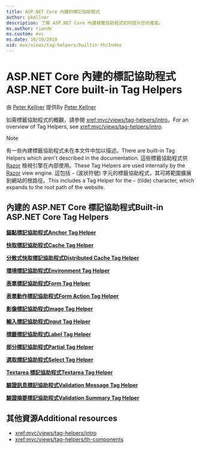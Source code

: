 ```yaml
---
title: ASP.NET Core 內建的標記協助程式
author: pkellner
description: 了解 ASP.NET Core 內建標籤協助程式如何提升您的產能。
ms.author: riande
ms.custom: mvc
ms.date: 10/10/2018
uid: mvc/views/tag-helpers/builtin-th/Index
---
```


# <a name="aspnet-core-built-in-tag-helpers"></a><span data-ttu-id="17f57-103">ASP.NET Core 內建的標記協助程式</span><span class="sxs-lookup"><span data-stu-id="17f57-103">ASP.NET Core built-in Tag Helpers</span></span>

<span data-ttu-id="17f57-104">由 [Peter Kellner](http://peterkellner.net) 提供</span><span class="sxs-lookup"><span data-stu-id="17f57-104">By [Peter Kellner](http://peterkellner.net)</span></span>

<span data-ttu-id="17f57-105">如需標籤協助程式的概觀，請參閱 <xref:mvc/views/tag-helpers/intro>。</span><span class="sxs-lookup"><span data-stu-id="17f57-105">For an overview of Tag Helpers, see <xref:mvc/views/tag-helpers/intro>.</span></span>

> [!NOTE]
> <span data-ttu-id="17f57-106">有一些內建標籤協助程式未在本文件中加以描述。</span><span class="sxs-lookup"><span data-stu-id="17f57-106">There are built-in Tag Helpers which aren't described in the documentation.</span></span> <span data-ttu-id="17f57-107">這些標籤協助程式供 [Razor](xref:mvc/views/razor) 檢視引擎在內部使用。</span><span class="sxs-lookup"><span data-stu-id="17f57-107">These Tag Helpers are used internally by the [Razor](xref:mvc/views/razor) view engine.</span></span> <span data-ttu-id="17f57-108">這包括 `~` (波狀符號) 字元的標籤協助程式，其可將範圍擴展到網站的根路徑。</span><span class="sxs-lookup"><span data-stu-id="17f57-108">This includes a Tag Helper for the `~` (tilde) character, which expands to the root path of the website.</span></span>

## <a name="built-in-aspnet-core-tag-helpers"></a><span data-ttu-id="17f57-109">內建的 ASP.NET Core 標記協助程式</span><span class="sxs-lookup"><span data-stu-id="17f57-109">Built-in ASP.NET Core Tag Helpers</span></span>

<span data-ttu-id="17f57-110">**[錨點標記協助程式](xref:mvc/views/tag-helpers/builtin-th/anchor-tag-helper)**</span><span class="sxs-lookup"><span data-stu-id="17f57-110">**[Anchor Tag Helper](xref:mvc/views/tag-helpers/builtin-th/anchor-tag-helper)**</span></span>

<span data-ttu-id="17f57-111">**[快取標記協助程式](xref:mvc/views/tag-helpers/builtin-th/cache-tag-helper)**</span><span class="sxs-lookup"><span data-stu-id="17f57-111">**[Cache Tag Helper](xref:mvc/views/tag-helpers/builtin-th/cache-tag-helper)**</span></span>

<span data-ttu-id="17f57-112">**[分散式快取標記協助程式](xref:mvc/views/tag-helpers/builtin-th/distributed-cache-tag-helper)**</span><span class="sxs-lookup"><span data-stu-id="17f57-112">**[Distributed Cache Tag Helper](xref:mvc/views/tag-helpers/builtin-th/distributed-cache-tag-helper)**</span></span>

<span data-ttu-id="17f57-113">**[環境標記協助程式](xref:mvc/views/tag-helpers/builtin-th/environment-tag-helper)**</span><span class="sxs-lookup"><span data-stu-id="17f57-113">**[Environment Tag Helper](xref:mvc/views/tag-helpers/builtin-th/environment-tag-helper)**</span></span>

[comment]: **[FormActionTagHelper](xref:mvc/views/tag-helpers/builtin-th/form-action-tag-helper)**

<span data-ttu-id="17f57-114">**[表單標記協助程式](xref:mvc/views/working-with-forms#the-form-tag-helper)**</span><span class="sxs-lookup"><span data-stu-id="17f57-114">**[Form Tag Helper](xref:mvc/views/working-with-forms#the-form-tag-helper)**</span></span>

<span data-ttu-id="17f57-115">**[表單動作標記協助程式](xref:mvc/views/working-with-forms#the-form-action-tag-helper)**</span><span class="sxs-lookup"><span data-stu-id="17f57-115">**[Form Action Tag Helper](xref:mvc/views/working-with-forms#the-form-action-tag-helper)**</span></span>

<span data-ttu-id="17f57-116">**[影像標記協助程式](xref:mvc/views/tag-helpers/builtin-th/image-tag-helper)**</span><span class="sxs-lookup"><span data-stu-id="17f57-116">**[Image Tag Helper](xref:mvc/views/tag-helpers/builtin-th/image-tag-helper)**</span></span>

<span data-ttu-id="17f57-117">**[輸入標記協助程式](xref:mvc/views/working-with-forms#the-input-tag-helper)**</span><span class="sxs-lookup"><span data-stu-id="17f57-117">**[Input Tag Helper](xref:mvc/views/working-with-forms#the-input-tag-helper)**</span></span>

<span data-ttu-id="17f57-118">**[標籤標記協助程式](xref:mvc/views/working-with-forms#the-label-tag-helper)**</span><span class="sxs-lookup"><span data-stu-id="17f57-118">**[Label Tag Helper](xref:mvc/views/working-with-forms#the-label-tag-helper)**</span></span>

[comment]: **[LinkTagHelper](xref:mvc/views/tag-helpers/builtin-th/link-tag-helper)**

[comment]: **[OptionTagHelper](xref:mvc/views/tag-helpers/builtin-th/option-tag-helper)**

[comment]: **[ScriptTagHelper](xref:mvc/views/tag-helpers/builtin-th/script-tag-helper)**

<span data-ttu-id="17f57-119">**[部分標記協助程式](xref:mvc/views/tag-helpers/builtin-th/partial-tag-helper)**</span><span class="sxs-lookup"><span data-stu-id="17f57-119">**[Partial Tag Helper](xref:mvc/views/tag-helpers/builtin-th/partial-tag-helper)**</span></span>

<span data-ttu-id="17f57-120">**[選取標記協助程式](xref:mvc/views/working-with-forms#the-select-tag-helper)**</span><span class="sxs-lookup"><span data-stu-id="17f57-120">**[Select Tag Helper](xref:mvc/views/working-with-forms#the-select-tag-helper)**</span></span>

<span data-ttu-id="17f57-121">**[Textarea 標記協助程式](xref:mvc/views/working-with-forms#the-textarea-tag-helper)**</span><span class="sxs-lookup"><span data-stu-id="17f57-121">**[Textarea Tag Helper](xref:mvc/views/working-with-forms#the-textarea-tag-helper)**</span></span>

<span data-ttu-id="17f57-122">**[驗證訊息標記協助程式](xref:mvc/views/working-with-forms#the-validation-message-tag-helper)**</span><span class="sxs-lookup"><span data-stu-id="17f57-122">**[Validation Message Tag Helper](xref:mvc/views/working-with-forms#the-validation-message-tag-helper)**</span></span>

<span data-ttu-id="17f57-123">**[驗證摘要標記協助程式](xref:mvc/views/working-with-forms#the-validation-summary-tag-helper)**</span><span class="sxs-lookup"><span data-stu-id="17f57-123">**[Validation Summary Tag Helper](xref:mvc/views/working-with-forms#the-validation-summary-tag-helper)**</span></span>

## <a name="additional-resources"></a><span data-ttu-id="17f57-124">其他資源</span><span class="sxs-lookup"><span data-stu-id="17f57-124">Additional resources</span></span>

* <xref:mvc/views/tag-helpers/intro>
* <xref:mvc/views/tag-helpers/th-components>
